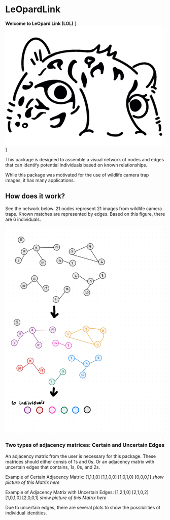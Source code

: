 # LeOpardLink

**Welcome to LeOpard Link (LOL)**
[<img src="images/design/LOLcroped.png">]

This package is designed to assemble a visual network of nodes and edges that can identify potential individuals based on known relationships.

While this package was motivated for the use of wildlife camera trap images, it has many applications.

## How does it work?

See the network below. 21 nodes represent 21 images from wildlife camera traps. Known matches are represented by edges. 
Based on this figure, there are 6 individuals.

!["simulation matrix goal"](./images/cse-583-project-simulation-matrix-drawing-1.jpg)


### Two types of adjacency matrices: Certain and Uncertain Edges

An adjacency matrix from the user is necessary for this package. 
These matrices should either consis of 1s and 0s. Or an adjacency matrix with uncertain edges that contains, 1s, 0s, and 2s.

Example of Certain Adjacency Matrix:
[1,1,1,0]
[1,1,0,0]
[1,0,1,0]
[0,0,0,1] 
 *show picture of this Matrix here*


Example of Adjacency Matrix with Uncertain Edges:
[1,2,1,0]
[2,1,0,2]
[1,0,1,0]
[2,0,0,1] 
 *show picture of this Matrix here*

 Due to uncertain edges, there are several plots to show the possibilities of individual identities.
